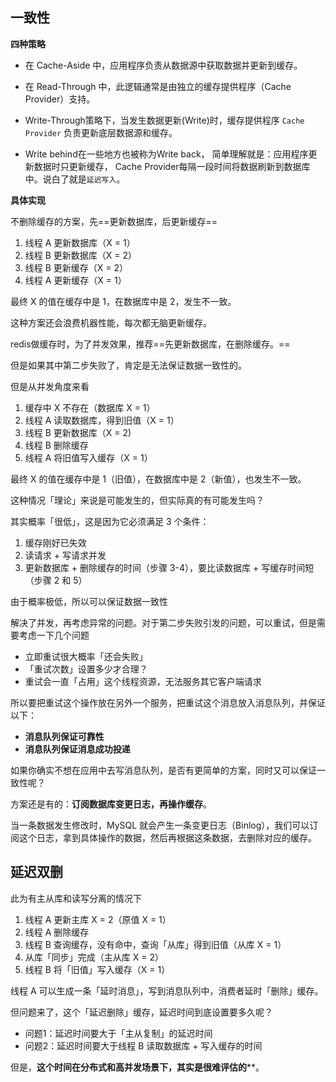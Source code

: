 ## 一致性

**四种策略**

- 在 Cache-Aside 中，应用程序负责从数据源中获取数据并更新到缓存。

- 在 Read-Through 中，此逻辑通常是由独立的缓存提供程序（Cache Provider）支持。

- Write-Through策略下，当发生数据更新(Write)时，缓存提供程序 `Cache Provider` 负责更新底层数据源和缓存。

- Write behind在一些地方也被称为Write back， 简单理解就是：应用程序更新数据时只更新缓存， Cache Provider每隔一段时间将数据刷新到数据库中。说白了就是`延迟写入`。

**具体实现**

不删除缓存的方案，先==更新数据库，后更新缓存==

1. 线程 A 更新数据库（X = 1）
2. 线程 B 更新数据库（X = 2）
3. 线程 B 更新缓存（X = 2）
4. 线程 A 更新缓存（X = 1）

最终 X 的值在缓存中是 1，在数据库中是 2，发生不一致。

这种方案还会浪费机器性能，每次都无脑更新缓存。



redis做缓存时，为了并发效果，推荐==先更新数据库，在删除缓存。==

但是如果其中第二步失败了，肯定是无法保证数据一致性的。

但是从并发角度来看

1. 缓存中 X 不存在（数据库 X = 1）
2. 线程 A 读取数据库，得到旧值（X = 1）
3. 线程 B 更新数据库（X = 2)
4. 线程 B 删除缓存
5. 线程 A 将旧值写入缓存（X = 1）

最终 X 的值在缓存中是 1（旧值），在数据库中是 2（新值），也发生不一致。

这种情况「理论」来说是可能发生的，但实际真的有可能发生吗？

其实概率「很低」，这是因为它必须满足 3 个条件：

1. 缓存刚好已失效
2. 读请求 + 写请求并发
3. 更新数据库 + 删除缓存的时间（步骤 3-4），要比读数据库 + 写缓存时间短（步骤 2 和 5）

由于概率极低，所以可以保证数据一致性

解决了并发，再考虑异常的问题。对于第二步失败引发的问题，可以重试，但是需要考虑一下几个问题

- 立即重试很大概率「还会失败」
- 「重试次数」设置多少才合理？
- 重试会一直「占用」这个线程资源，无法服务其它客户端请求

所以要把重试这个操作放在另外一个服务，把重试这个消息放入消息队列，并保证以下：

- **消息队列保证可靠性**
- **消息队列保证消息成功投递**

如果你确实不想在应用中去写消息队列，是否有更简单的方案，同时又可以保证一致性呢？

方案还是有的：**订阅数据库变更日志，再操作缓存**。

当一条数据发生修改时，MySQL 就会产生一条变更日志（Binlog），我们可以订阅这个日志，拿到具体操作的数据，然后再根据这条数据，去删除对应的缓存。

## 延迟双删

此为有主从库和读写分离的情况下

1. 线程 A 更新主库 X = 2（原值 X = 1）
2. 线程 A 删除缓存
3. 线程 B 查询缓存，没有命中，查询「从库」得到旧值（从库 X = 1）
4. 从库「同步」完成（主从库 X = 2）
5. 线程 B 将「旧值」写入缓存（X = 1）

线程 A 可以生成一条「延时消息」，写到消息队列中，消费者延时「删除」缓存。

但问题来了，这个「延迟删除」缓存，延迟时间到底设置要多久呢？

- 问题1：延迟时间要大于「主从复制」的延迟时间
- 问题2：延迟时间要大于线程 B 读取数据库 + 写入缓存的时间

但是，**这个时间在分布式和高并发场景下，其实是很难评估的****。